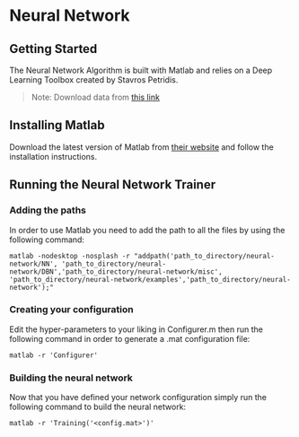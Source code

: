 # Neural Network
## Getting Started
The Neural Network Algorithm is built with Matlab and relies on a Deep Learning Toolbox created by Stavros Petridis.

> Note: Download data from [this link](https://ibug.doc.ic.ac.uk/media/uploads/documents/courses/data4students.mat)

## Installing Matlab
Download the latest version of Matlab from [their website](http://uk.mathworks.com/help/install/ug/install-mathworks-software.html?requestedDomain=uk.mathworks.com) and follow the installation instructions.

## Running the Neural Network Trainer
### Adding the paths
In order to use Matlab you need to add the path to all the files by using the following command:
```
matlab -nodesktop -nosplash -r "addpath('path_to_directory/neural-network/NN', 'path_to_directory/neural-network/DBN','path_to_directory/neural-network/misc', 'path_to_directory/neural-network/examples','path_to_directory/neural-network');"
```

### Creating your configuration
Edit the hyper-parameters to your liking in Configurer.m then run the following command in order to generate a .mat configuration file:
```
matlab -r 'Configurer'
```

### Building the neural network
Now that you have defined your network configuration simply run the following command to build the neural network:
```
matlab -r 'Training('<config.mat>')'
```
